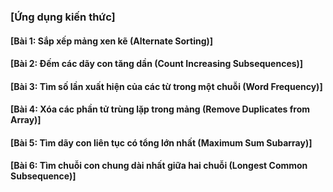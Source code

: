 ### [Ứng dụng kiến thức]

#### [Bài 1: Sắp xếp mảng xen kẽ (Alternate Sorting)]
#### [Bài 2: Đếm các dãy con tăng dần (Count Increasing Subsequences)]
#### [Bài 3: Tìm số lần xuất hiện của các từ trong một chuỗi (Word Frequency)]
#### [Bài 4: Xóa các phần tử trùng lặp trong mảng (Remove Duplicates from Array)]
#### [Bài 5: Tìm dãy con liên tục có tổng lớn nhất (Maximum Sum Subarray)]
#### [Bài 6: Tìm chuỗi con chung dài nhất giữa hai chuỗi (Longest Common Subsequence)]
